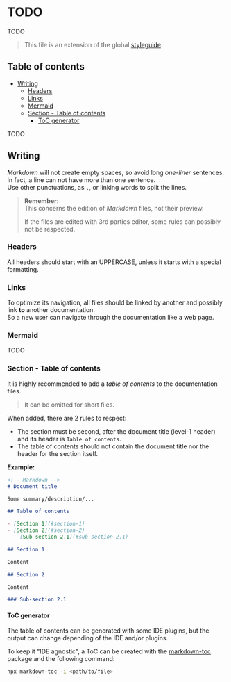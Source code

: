 # TODO

TODO

> This file is an extension of the global [styleguide](../styleguide.md).

## Table of contents

<!-- toc -->

- [Writing](#writing)
  - [Headers](#headers)
  - [Links](#links)
  - [Mermaid](#mermaid)
  - [Section - Table of contents](#section---table-of-contents)
    - [ToC generator](#toc-generator)

<!-- tocstop -->

TODO

## Writing

_Markdown_ will not create empty spaces, so avoid long _one-liner_ sentences.
In fact, a line can not have more than one sentence.  
Use other punctuations, as `,`, or linking words to split the lines.

> **Remember**:  
> This concerns the edition of _Markdown_ files, not their preview.
>
> If the files are edited with 3rd parties editor, some rules can possibly not be respected.

### Headers

All headers should start with an UPPERCASE, unless it starts with a special formatting.

### Links

To optimize its navigation,
all files should be linked by another and possibly link **to** another documentation.  
So a new user can navigate through the documentation like a web page.

### Mermaid

TODO

### Section - Table of contents

It is highly recommended to add a _table of contents_ to the documentation files.

> It can be omitted for short files.

When added, there are 2 rules to respect:

- The section must be second, after the document title (level-1 header) and its header is `Table of contents`.
- The table of contents should not contain the document title nor the header for the section itself.

**Example:**

```md
<!-- Markdown -->
# Document title

Some summary/description/...

## Table of contents

- [Section 1](#section-1)
- [Section 2](#section-2)
  - [Sub-section 2.1](#sub-section-2.1)

## Section 1

Content

## Section 2

Content

### Sub-section 2.1
```

#### ToC generator

The table of contents can be generated with some IDE plugins,
but the output can change depending of the IDE and/or plugins.

To keep it "IDE agnostic", a ToC can be created with the [markdown-toc](https://www.npmjs.com/package/markdown-toc) package
and the following command:

```bash
npx markdown-toc -i <path/to/file>
```
